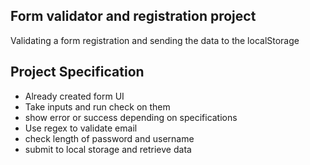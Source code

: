 ## Form validator and registration project
Validating a form registration and sending the data to the localStorage


## Project Specification

- Already created form UI
- Take inputs and run check on them
- show error or success depending on specifications
- Use regex to validate email
- check length of password and username
- submit to local storage and retrieve data